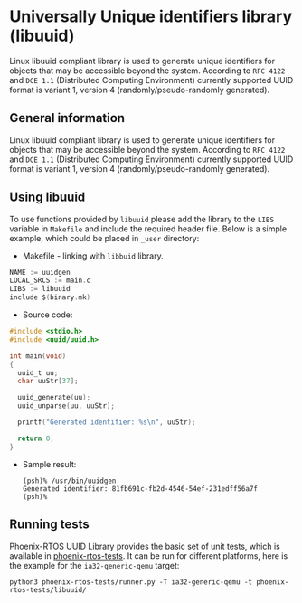 # Universally Unique identifiers library (libuuid)

Linux libuuid compliant library is used to generate unique identifiers for objects that may be accessible
beyond the system.
According to `RFC 4122` and `DCE 1.1` (Distributed Computing Environment) currently supported UUID format is variant 1,
version 4 (randomly/pseudo-randomly generated).

## General information

Linux libuuid compliant library is used to generate unique identifiers for objects that may be accessible beyond the
system. According to `RFC 4122` and `DCE 1.1` (Distributed Computing Environment) currently supported UUID format is
variant 1, version 4 (randomly/pseudo-randomly generated).

## Using libuuid

To use functions provided by `libuuid` please add the library to the `LIBS` variable in `Makefile` and include the
required header file. Below is a simple example, which could be placed in `_user` directory:

- Makefile - linking with `libbuid` library.

```c
NAME := uuidgen
LOCAL_SRCS := main.c
LIBS := libuuid
include $(binary.mk)
```

- Source code:

```C
#include <stdio.h>
#include <uuid/uuid.h>

int main(void)
{
  uuid_t uu;
  char uuStr[37];

  uuid_generate(uu);
  uuid_unparse(uu, uuStr);

  printf("Generated identifier: %s\n", uuStr);

  return 0;
}
```

- Sample result:

  ```console
  (psh)% /usr/bin/uuidgen
  Generated identifier: 81fb691c-fb2d-4546-54ef-231edff56a7f
  (psh)% 

  ```

## Running tests

  Phoenix-RTOS UUID Library provides the basic set of unit tests, which is available in
  [phoenix-rtos-tests](https://github.com/phoenix-rtos/phoenix-rtos-tests/tree/master).
  It can be run for different platforms, here is the example for the `ia32-generic-qemu` target:

  ```console
  python3 phoenix-rtos-tests/runner.py -T ia32-generic-qemu -t phoenix-rtos-tests/libuuid/
  ```
